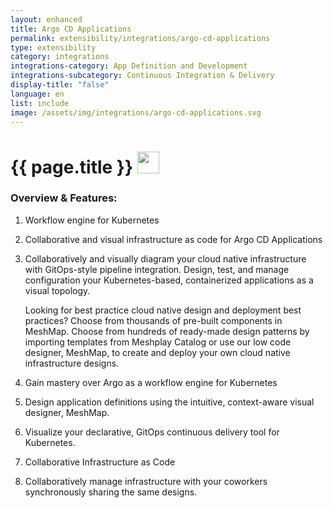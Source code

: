 ```yaml
---
layout: enhanced
title: Argo CD Applications
permalink: extensibility/integrations/argo-cd-applications
type: extensibility
category: integrations
integrations-category: App Definition and Development
integrations-subcategory: Continuous Integration & Delivery
display-title: "false"
language: en
list: include
image: /assets/img/integrations/argo-cd-applications.svg
---
```


<h1>{{ page.title }} <img src="{{ page.image }}" style="width: 35px; height: 35px;" /></h1>


<!-- This needs replaced with the Category property, not the sub-category.
 #### About: Workflow engine for Kubernetes -->

### Overview & Features:

1. Workflow engine for Kubernetes

2. Collaborative and visual infrastructure as code for Argo CD Applications

4. 
    Collaboratively and visually diagram your cloud native infrastructure with GitOps-style pipeline integration. Design, test, and manage configuration your Kubernetes-based, containerized applications as a visual topology.



    Looking for best practice cloud native design and deployment best practices? Choose from thousands of pre-built components in MeshMap. Choose from hundreds of ready-made design patterns by importing templates from Meshplay Catalog or use our low code designer, MeshMap, to create and deploy your own cloud native infrastructure designs.



5. Gain mastery over Argo as a workflow engine for Kubernetes

6. Design application definitions using the intuitive, context-aware visual designer, MeshMap.

7. Visualize your declarative, GitOps continuous delivery tool for Kubernetes.

8. Collaborative Infrastructure as Code

9. Collaboratively manage infrastructure with your coworkers synchronously sharing the same designs.

